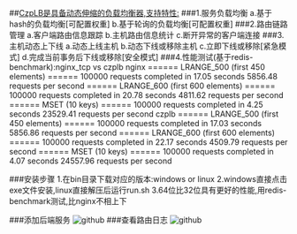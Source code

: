 ##[CzpLB是具备动态伸缩的负载均衡器,支持特性:](http://htmlsocket.sinaapp.com/lb.html)
###1.服务负载均衡
	a.基于hash的负载均衡[可配置权重]
	b.基于轮询的负载均衡[可配置权重]
###2.路由链路管理
	a.客户端路由信息跟踪
	b.主机路由信息统计
	c.断开异常的客户端连接
###3.主机动态上下线
	a.动态上线主机
	b.动态下线或移除主机
	c.立即下线或移除[紧急模式] 
	d.完成当前事务后下线或移除[安全模式]
###4.性能测试(基于redis-benchmark):nginx_tcp vs czplb
	nginx
		====== LRANGE_500 (first 450 elements) ======
		100000 requests completed in 17.05 seconds
		5856.48 requests per second
		====== LRANGE_600 (first 600 elements) ======
		100000 requests completed in 20.78 seconds
		4811.62 requests per second
		====== MSET (10 keys) ======
		100000 requests completed in 4.25 seconds
		23529.41 requests per second
	czplb
		====== LRANGE_500 (first 450 elements) ======
		100000 requests completed in 17.03 seconds
		5856.86 requests per second
		====== LRANGE_600 (first 600 elements) ======
		100000 requests completed in 22.17 seconds
		4509.79 requests per second
		====== MSET (10 keys) ======
		100000 requests completed in 4.07 seconds
		24557.96 requests per second
		
###安装步骤
	1.在bin目录下载对应的版本:windows or linux
	2.windows直接点击exe文件安装,linux直接解压后运行run.sh
	3.64位比32位具有更好的性能,用redis-benchmark测试,比nginx不相上下

###添加后端服务
![github](https://raw.githubusercontent.com/coderczp/MycatLB/master/img/lb_add_ser.png "github")
###查看路由日志
![github](https://raw.githubusercontent.com/coderczp/MycatLB/master/img/lb_log.png "github")